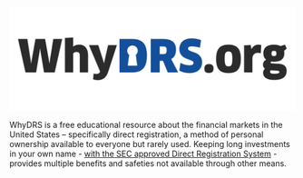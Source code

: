 <div align="center">
<a href="https://www.whydrs.org"><img alt="WhyDRS | Direct Register Your Shares to Protect Your Investment" src="/imgs/brand/logo-tmp.jpg" width="558" /></a>
<br/></div>

WhyDRS is a free educational resource about the financial markets in the United States – specifically direct registration, a method of personal ownership available to everyone but rarely used. Keeping long investments in your own name - [with the SEC approved Direct Registration System](https://www.sec.gov/resources-for-investors/investor-alerts-bulletins/investorpubsholdsechtm) - provides multiple benefits and safeties not available through other means.

